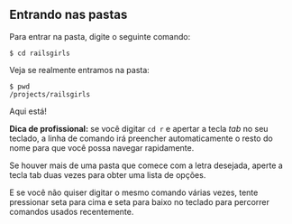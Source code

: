 ## Entrando nas pastas

Para entrar na pasta, digite o seguinte comando:

```
$ cd railsgirls
```

Veja se realmente entramos na pasta:

```
$ pwd
/projects/railsgirls
```
Aqui está!

**Dica de profissional:** se você digitar `cd r` e apertar a tecla _tab_ no seu teclado, a linha de comando irá preencher automaticamente o resto do nome para que você possa navegar rapidamente.

Se houver mais de uma pasta que comece com a letra desejada, aperte a tecla tab duas vezes para obter uma lista de opções.

E se você não quiser digitar o mesmo comando várias vezes, tente pressionar seta para cima e seta para baixo no teclado para percorrer comandos usados recentemente.
